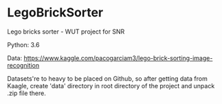 # LegoBrickSorter
Lego bricks sorter - WUT project for SNR

Python: 3.6

Data:
https://www.kaggle.com/pacogarciam3/lego-brick-sorting-image-recognition

Datasets're to heavy to be placed on Github, so after getting data from Kaagle, create 'data' directory in root directory 
of the project and unpack .zip file there.

